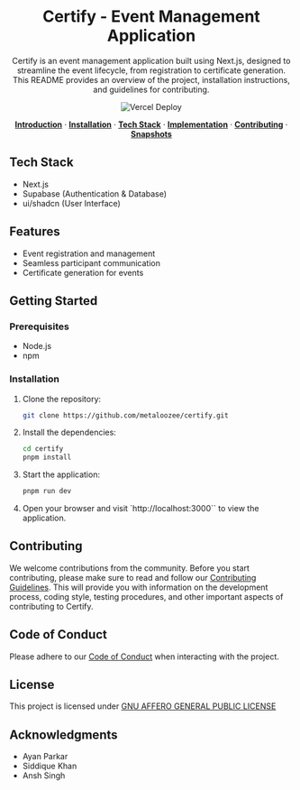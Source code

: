 <h1 align="center">Certify - Event Management Application</h1>
<p align="center">
Certify is an event management application built using Next.js, designed to streamline the event lifecycle, from registration to certificate generation. This README provides an overview of the project, installation instructions, and guidelines for contributing.
</p>

<div align="center">

![Vercel Deploy](https://therealsujitk-vercel-badge.vercel.app/?app=certify-omega)

</div>

<p align="center">
  <a href="#introduction"><strong>Introduction</strong></a> ·
  <a href="#installation"><strong>Installation</strong></a> ·
  <a href="#tech-stack"><strong>Tech Stack</strong></a> ·
  <a href="#implementation"><strong>Implementation</strong></a> ·
  <a href="#contributing"><strong>Contributing</strong></a> ·
  <a href="#snapshots"><strong>Snapshots</strong></a>
</p>

## Tech Stack

-   Next.js
-   Supabase (Authentication & Database)
-   ui/shadcn (User Interface)

## Features

-   Event registration and management
-   Seamless participant communication
-   Certificate generation for events

## Getting Started

### Prerequisites

-   Node.js
-   npm

### Installation

1. Clone the repository:
    ```bash
    git clone https://github.com/metaloozee/certify.git
    ```
2. Install the dependencies:
    ```bash
    cd certify
    pnpm install
    ```
3. Start the application:
    ```bash
    pnpm run dev
    ```
4. Open your browser and visit `http://localhost:3000`` to view the application.

## Contributing

We welcome contributions from the community. Before you start contributing, please make sure to read and follow our [Contributing Guidelines](CONTRIBUTING.md). This will provide you with information on the development process, coding style, testing procedures, and other important aspects of contributing to Certify.

## Code of Conduct

Please adhere to our [Code of Conduct](CODE_OF_CONDUCT.md) when interacting with the project.

## License

This project is licensed under [GNU AFFERO GENERAL PUBLIC LICENSE](LICENSE.md)

## Acknowledgments

-   Ayan Parkar
-   Siddique Khan
-   Ansh Singh
